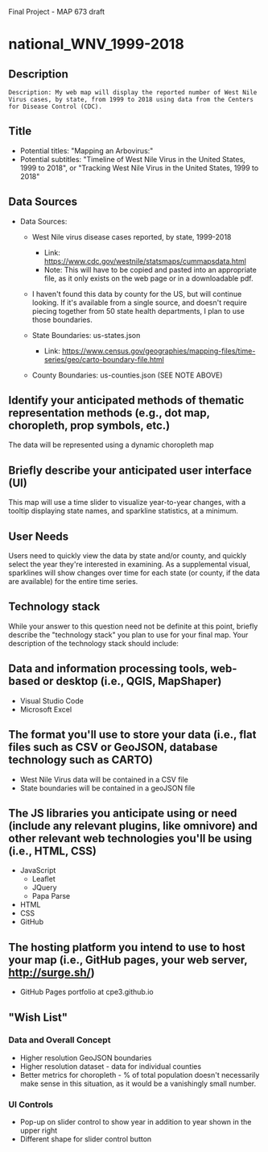 Final Project - MAP 673 draft
# national_WNV_1999-2018


## Description
    Description: My web map will display the reported number of West Nile Virus cases, by state, from 1999 to 2018 using data from the Centers for Disease Control (CDC).	

## Title
* Potential titles: "Mapping an Arbovirus:"
* Potential subtitles: "Timeline of West Nile Virus in the United States, 1999 to 2018", or "Tracking West Nile Virus in the United States, 1999 to 2018"

## Data Sources
			
* Data Sources: 
    * West Nile virus disease cases reported, by state, 1999-2018
        * Link: https://www.cdc.gov/westnile/statsmaps/cummapsdata.html
        * Note: This will have to be copied and pasted into an appropriate file, as it only exists on the web page or in a downloadable pdf.	
    * I haven't found this data by county for the US, but will continue looking. If it's available from a single source, and doesn't require piecing together from 50 state health departments, I plan to use those boundaries.				

    * State Boundaries: us-states.json
        * Link: https://www.census.gov/geographies/mapping-files/time-series/geo/carto-boundary-file.html
    * County Boundaries: us-counties.json (SEE NOTE ABOVE)



## Identify your anticipated methods of thematic representation methods (e.g., dot map, choropleth, prop symbols, etc.)
The data will be represented using a dynamic choropleth map


## Briefly describe your anticipated user interface (UI)
This map will use a time slider to visualize year-to-year changes, with a tooltip displaying state names, and sparkline statistics, at a minimum.


## User Needs
Users need to quickly view the data by state and/or county, and quickly select the year they're interested in examining. As a supplemental visual, sparklines will show changes over time for each state (or county, if the data are available) for the entire time series.


## Technology stack

While your answer to this question need not be definite at this point, briefly describe the "technology stack" you plan to use for your final map. Your description of the technology stack should include:

## Data and information processing tools, web-based or desktop (i.e., QGIS, MapShaper)
* Visual Studio Code
* Microsoft Excel

## The format you'll use to store your data (i.e., flat files such as CSV or GeoJSON, database technology such as CARTO)
* West Nile Virus data will be contained in a CSV file
* State boundaries will be contained in a geoJSON file 

## The JS libraries you anticipate using or need (include any relevant plugins, like omnivore) and other relevant web technologies you'll be using (i.e., HTML, CSS)

* JavaScript
    * Leaflet
    * JQuery
    * Papa Parse 
* HTML
* CSS
* GitHub

## The hosting platform you intend to use to host your map (i.e., GitHub pages, your web server, http://surge.sh/)
* GitHub Pages portfolio at cpe3.github.io


## "Wish List"

### Data and Overall Concept
* Higher resolution GeoJSON boundaries
* Higher resolution dataset - data for individual counties
* Better metrics for choropleth - % of total population doesn't necessarily make sense in this situation, as it would be a vanishingly small number. 


### UI Controls
* Pop-up on slider control to show year in addition to year shown in the upper right
* Different shape for slider control button

